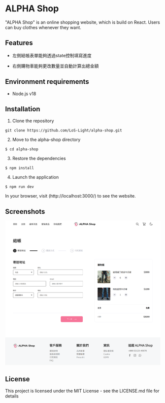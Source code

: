 # ALPHA Shop

"ALPHA Shop" is an online shopping website, which is build on React. Users can buy clothes whenever they want.

## Features

- 左側結帳表單能夠透過state控制填寫進度

- 右側購物車能夠更改數量並自動計算出總金額


## Environment requirements

-   Node.js v18

## Installation

1. Clone the repository

```
git clone https://github.com/LoS-Light/alpha-shop.git
```

2. Move to the alpha-shop directory

```
$ cd alpha-shop
```

3. Restore the dependencies

```
$ npm install
```

4. Launch the application

```
$ npm run dev
```

In your browser, visit (http://localhost:3000/) to see the website.

## Screenshots

![image](https://github.com/PT-HUANG/alpha-shop/blob/main/cover1.png)

## License

This project is licensed under the MIT License - see the LICENSE.md file for details
